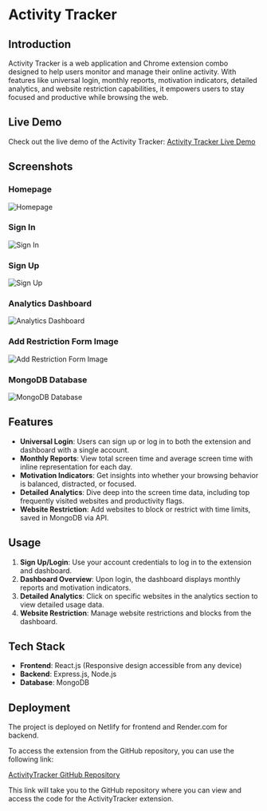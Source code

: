# Activity Tracker

## Introduction
Activity Tracker is a web application and Chrome extension combo designed to help users monitor and manage their online activity. With features like universal login, monthly reports, motivation indicators, detailed analytics, and website restriction capabilities, it empowers users to stay focused and productive while browsing the web.

## Live Demo
Check out the live demo of the Activity Tracker: [Activity Tracker Live Demo](https://main--acivitytracker.netlify.app/)


## Screenshots

### Homepage
![Homepage](https://drive.google.com/uc?id=1L0wJZNDWaO23ug1VhrsPj7DqBbRra2dN)

### Sign In
![Sign In](https://drive.google.com/uc?id=1dhOc4FF618TTbOeLkA6GY7MH1mu5F5PX)

### Sign Up
![Sign Up](https://drive.google.com/uc?id=1r416t4R4lTQBzuBvqOmJK410eL6swz7e)

### Analytics Dashboard
![Analytics Dashboard](https://drive.google.com/uc?id=1GSkLDoMORZmWWihBffd6-A7TD7vPMpaE)

### Add Restriction Form Image
![Add Restriction Form Image](https://drive.google.com/uc?id=1-fZWe17ZNKgO9DbnOmrS090sBNwjbMlM)

### MongoDB Database
![MongoDB Database](https://drive.google.com/uc?id=1pN-S70BbINVXAAi7y_MkS4BD4C_diEDK)

## Features
- **Universal Login**: Users can sign up or log in to both the extension and dashboard with a single account.
- **Monthly Reports**: View total screen time and average screen time with inline representation for each day.
- **Motivation Indicators**: Get insights into whether your browsing behavior is balanced, distracted, or focused.
- **Detailed Analytics**: Dive deep into the screen time data, including top frequently visited websites and productivity flags.
- **Website Restriction**: Add websites to block or restrict with time limits, saved in MongoDB via API.

## Usage
1. **Sign Up/Login**: Use your account credentials to log in to the extension and dashboard.
2. **Dashboard Overview**: Upon login, the dashboard displays monthly reports and motivation indicators.
3. **Detailed Analytics**: Click on specific websites in the analytics section to view detailed usage data.
4. **Website Restriction**: Manage website restrictions and blocks from the dashboard.

## Tech Stack
- **Frontend**: React.js (Responsive design accessible from any device)
- **Backend**: Express.js, Node.js
- **Database**: MongoDB

## Deployment
The project is deployed on Netlify for frontend and Render.com for backend.


To access the extension from the GitHub repository, you can use the following link:

[ActivityTracker GitHub Repository](https://github.com/salaudeen22/ActivityTracker.git)

This link will take you to the GitHub repository where you can view and access the code for the ActivityTracker extension.

